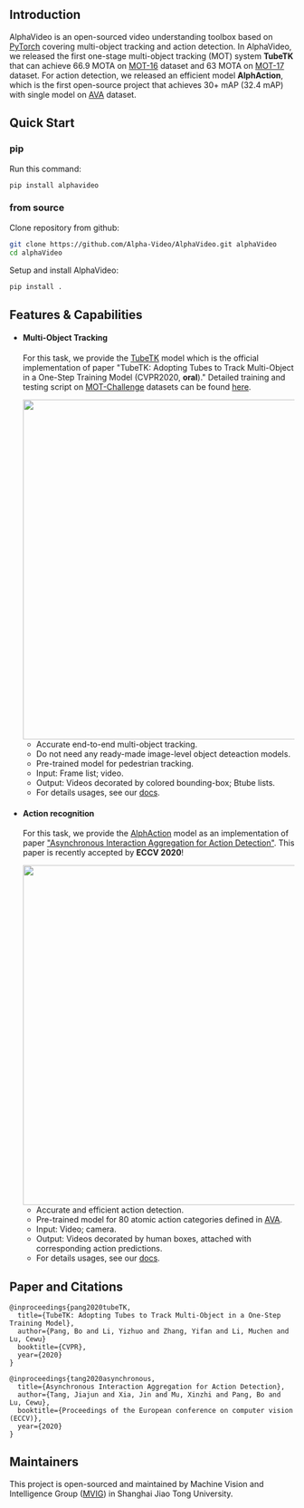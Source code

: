 ## Introduction
AlphaVideo is an open-sourced video understanding toolbox based on [PyTorch](https://pytorch.org/) covering multi-object tracking and action detection.
In AlphaVideo, we released the first one-stage multi-object tracking (MOT) system **TubeTK** that can achieve 66.9 MOTA on [MOT-16](https://motchallenge.net/results/MOT16) dataset and 63 MOTA on [MOT-17](https://motchallenge.net/results/MOT17) dataset.
For action detection, we released an efficient model **AlphAction**, which is the first open-source project that achieves 30+ mAP (32.4 mAP) with single model on [AVA](https://research.google.com/ava/) dataset.

## Quick Start
### pip
Run this command:
```shell
pip install alphavideo
```

### from source
Clone repository from github:
```bash
git clone https://github.com/Alpha-Video/AlphaVideo.git alphaVideo
cd alphaVideo
```

Setup and install AlphaVideo:
```bash
pip install .
```

## Features & Capabilities 
* #### Multi-Object Tracking
  For this task, we provide the [TubeTK](https://github.com/BoPang1996/TubeTK) model which is the official implementation of paper 
  "TubeTK: Adopting Tubes to Track Multi-Object in a One-Step Training Model (CVPR2020, **oral**)." 
  Detailed training and testing script on [MOT-Challenge](https://motchallenge.net/) datasets can be found [here](https://github.com/BoPang1996/TubeTK).
  
  <img src="https://github.com/BoPang1996/TubeTK/raw/master/assets/demo.gif" width = "600" align=center />
    
    * Accurate end-to-end multi-object tracking.
    * Do not need any ready-made image-level object deteaction models.
    * Pre-trained model for pedestrian tracking. 
    * Input: Frame list; video.
    * Output: Videos decorated by colored bounding-box; Btube lists.
    * For details usages, see our [docs](https://github.com/Alpha-Video/AlphaVideo/wiki).

* #### Action recognition

  For this task, we provide the [AlphAction](https://github.com/MVIG-SJTU/AlphAction) model as an implementation of paper ["Asynchronous Interaction Aggregation for Action Detection"](https://arxiv.org/abs/2004.07485). This paper is recently accepted by **ECCV 2020**!
  
  <img src="https://github.com/MVIG-SJTU/AlphAction/raw/master/gifs/demo2.gif" width = "600" align=center />
    
    * Accurate and efficient action detection.
    * Pre-trained model for 80 atomic action categories defined in [AVA](https://research.google.com/ava/).
    * Input: Video; camera.
    * Output: Videos decorated by human boxes, attached with corresponding action predictions.
    * For details usages, see our [docs](https://github.com/Alpha-Video/AlphaVideo/wiki).

## Paper and Citations
```
@inproceedings{pang2020tubeTK,
  title={TubeTK: Adopting Tubes to Track Multi-Object in a One-Step Training Model},
  author={Pang, Bo and Li, Yizhuo and Zhang, Yifan and Li, Muchen and Lu, Cewu}
  booktitle={CVPR},
  year={2020}
}

@inproceedings{tang2020asynchronous,
  title={Asynchronous Interaction Aggregation for Action Detection},
  author={Tang, Jiajun and Xia, Jin and Mu, Xinzhi and Pang, Bo and Lu, Cewu},
  booktitle={Proceedings of the European conference on computer vision (ECCV)},
  year={2020}
}
```

## Maintainers
This project is open-sourced and maintained by Machine Vision and Intelligence Group ([MVIG](http://mvig.sjtu.edu.cn)) in Shanghai Jiao Tong University.

